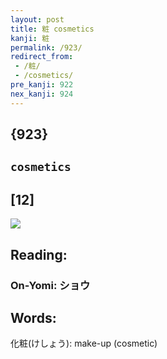 ```yaml
---
layout: post
title: 粧 cosmetics
kanji: 粧
permalink: /923/
redirect_from:
 - /粧/
 - /cosmetics/
pre_kanji: 922
nex_kanji: 924
---
```


## {923}

## `cosmetics`

## [12]

<div class="stroke"><img src="E7B2A7.png" /></div>

## Reading:

### On-Yomi: ショウ

## Words:

化粧(けしょう): make-up (cosmetic)
